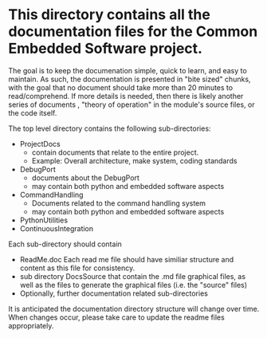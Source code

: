# This directory contains all the documentation files for the Common Embedded Software project.

The goal is to keep the documenation simple,  quick to learn, and easy to maintain.  As such, the documentation is presented in "bite sized" chunks, with the goal that no document should take more than 20 minutes to read/comprehend.  If more details is needed, then there is likely another series of documents , "theory of operation" in the module's source files, or the code itself.

The top level directory contains the following sub-directories:

* ProjectDocs
  * contain documents that relate to the entire project.
  * Example: Overall architecture, make system, coding standards
* DebugPort
  * documents about the DebugPort
  * may contain both python and embedded software aspects
* CommandHandling
  * Documents related to the command handling system
  * may contain both python and embedded software aspects
* PythonUtilities
* ContinuousIntegration

Each sub-directory should contain

* ReadMe.doc  Each read me file should have similiar structure and content as this file for consistency.
* sub directory DocsSource that contain the .md file graphical files, as well as the files to generate the graphical files (i.e. the "source" files)
* Optionally, further documentation related sub-directories

It is anticipated the documentation directory structure will change over time.  When changes occur, please take care to update the readme files appropriately.
